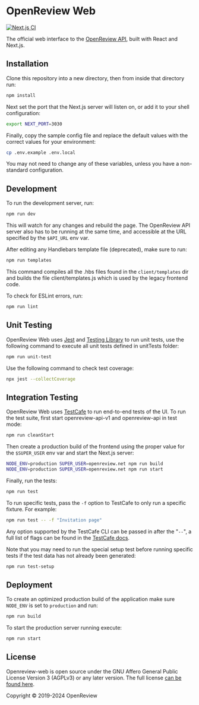 # OpenReview Web

[![Next.js CI](https://github.com/openreview/openreview-web/workflows/Next.js%20CI/badge.svg?branch=master)](https://github.com/openreview/openreview-web/actions)

The official web interface to the [OpenReview API](https://github.com/openreview/openreview/),
built with React and Next.js.

## Installation

Clone this repository into a new directory, then from inside that directory run:

```bash
npm install
```

Next set the port that the Next.js server will listen on, or add it to your shell configuration:

```bash
export NEXT_PORT=3030
```

Finally, copy the sample config file and replace the default values with the correct
values for your environment:

```bash
cp .env.example .env.local
```

You may not need to change any of these variables, unless you have a non-standard configuration.

## Development

To run the development server, run:

```bash
npm run dev
```

This will watch for any changes and rebuild the page. The OpenReview API server
also has to be running at the same time, and accessible at the URL specified by
the `$API_URL` env var.

After editing any Handlebars template file (deprecated), make sure to run:

```bash
npm run templates
```

This command compiles all the .hbs files found in the `client/templates` dir and
builds the file client/templates.js which is used by the legacy frontend code.

To check for ESLint errors, run:

```bash
npm run lint
```

## Unit Testing

OpenReview Web uses [Jest](https://jestjs.io/) and [Testing Library](https://testing-library.com/) to run unit tests, use the following command to execute all unit tests defined in unitTests folder:

```bash
npm run unit-test
```

Use the following command to check test coverage:

```bash
npx jest --collectCoverage
```

## Integration Testing

OpenReview Web uses [TestCafe](https://devexpress.github.io/testcafe/) to run
end-to-end tests of the UI. To run the test suite, first start openreview-api-v1 and openreview-api
in test mode:

```bash
npm run cleanStart
```

Then create a production build of the frontend using the proper value for the `$SUPER_USER`
env var and start the Next.js server:

```bash
NODE_ENV=production SUPER_USER=openreview.net npm run build
NODE_ENV=production SUPER_USER=openreview.net npm run start
```

Finally, run the tests:

```bash
npm run test
```

To run specific tests, pass the `-f` option to TestCafe to only run a specific
fixture. For example:

```bash
npm run test -- -f "Invitation page"
```

Any option supported by the TestCafe CLI can be passed in after the "`--`", a full
list of flags can be found in the [TestCafe docs](https://devexpress.github.io/testcafe/documentation/reference/command-line-interface.html#-f-name---fixture-name).

Note that you may need to run the special setup test before running specific tests
if the test data has not already been generated:

```bash
npm run test-setup
```

## Deployment

To create an optimized production build of the application make sure `NODE_ENV` is
set to `production` and run:

```bash
npm run build
```

To start the production server running execute:

```bash
npm run start
```

## License

Openreview-web is open source under the GNU Affero General Public License Version 3 (AGPLv3) or any later version. The full license [can be found here](https://github.com/openreview/openreview-web/blob/master/LICENSE.md).

Copyright © 2019-2024 OpenReview
